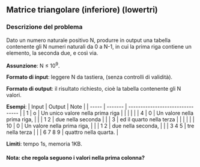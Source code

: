 ## Matrice triangolare (inferiore) (lowertri)
### Descrizione del problema
Dato un numero naturale positivo N, produrre in output una tabella contenente gli N numeri naturali da 0 a N-1, in cui la prima riga contiene un elemento, la seconda due, e così via.

**Assunzione**: N ≤ 10<sup>9</sup>.

**Formato di input**: leggere N da tastiera, (senza controlli di validità).

**Formato di output**: il risultato richiesto, cioè la tabella contenente gli N valori.

**Esempi**:
| Input | Output  | Note                             |
| ----- | ------- | -------------------------------- |
| 1     | o       | Un unico valore nella prima riga |
|       |         |                                  |
| 4     | 0       | Un valore nella prima riga,      |
|       | 1 2     | due nella seconda                |
|       | 3       | ed il quarto nella terza         |
|       |         |                                  |
| 10    | 0       | Un valore nella prima riga,      |
|       | 1 2     | due nella seconda,               |
|       | 3 4 5   | tre nella terza                  |
|       | 6 7 8 9 | quattro nella quarta.            |

**Limiti**: tempo 1s, memoria 1KB.

#### Nota: che regola seguono i valori nella prima colonna?
